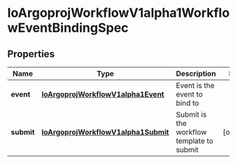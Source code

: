 
# IoArgoprojWorkflowV1alpha1WorkflowEventBindingSpec

## Properties
Name | Type | Description | Notes
------------ | ------------- | ------------- | -------------
**event** | [**IoArgoprojWorkflowV1alpha1Event**](IoArgoprojWorkflowV1alpha1Event.md) | Event is the event to bind to | 
**submit** | [**IoArgoprojWorkflowV1alpha1Submit**](IoArgoprojWorkflowV1alpha1Submit.md) | Submit is the workflow template to submit |  [optional]



